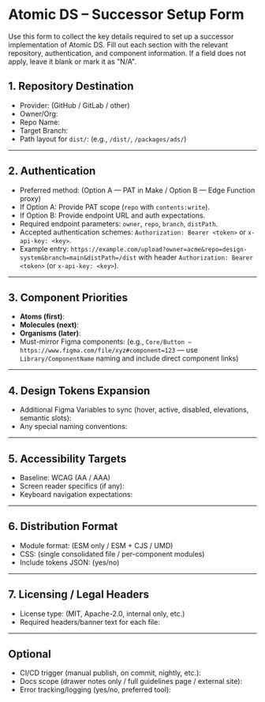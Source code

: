 # Atomic DS – Successor Setup Form

Use this form to collect the key details required to set up a successor implementation of Atomic DS. Fill out each section with the relevant repository, authentication, and component information. If a field does not apply, leave it blank or mark it as "N/A".

## 1. Repository Destination
- Provider: (GitHub / GitLab / other)  
- Owner/Org:  
- Repo Name:  
- Target Branch:  
- Path layout for `dist/`: (e.g., `/dist/`, `/packages/ads/`)

---

## 2. Authentication
- Preferred method: (Option A — PAT in Make / Option B — Edge Function proxy)
- If Option A: Provide PAT scope (`repo` with `contents:write`).
- If Option B: Provide endpoint URL and auth expectations.
- Required endpoint parameters: `owner`, `repo`, `branch`, `distPath`.
- Accepted authentication schemes: `Authorization: Bearer <token>` or `x-api-key: <key>`.
- Example entry: `https://example.com/upload?owner=acme&repo=design-system&branch=main&distPath=/dist` with header `Authorization: Bearer <token>` (or `x-api-key: <key>`).

---

## 3. Component Priorities
- **Atoms (first)**:  
- **Molecules (next)**:
- **Organisms (later)**:
- Must-mirror Figma components: (e.g., `Core/Button – https://www.figma.com/file/xyz#component=123` — use `Library/ComponentName` naming and include direct component links)

---

## 4. Design Tokens Expansion
- Additional Figma Variables to sync (hover, active, disabled, elevations, semantic slots):  
- Any special naming conventions:  

---

## 5. Accessibility Targets
- Baseline: WCAG (AA / AAA)  
- Screen reader specifics (if any):  
- Keyboard navigation expectations:  

---

## 6. Distribution Format
- Module format: (ESM only / ESM + CJS / UMD)  
- CSS: (single consolidated file / per-component modules)  
- Include tokens JSON: (yes/no)  

---

## 7. Licensing / Legal Headers
- License type: (MIT, Apache-2.0, internal only, etc.)  
- Required headers/banner text for each file:  

---

## Optional
- CI/CD trigger (manual publish, on commit, nightly, etc.):  
- Docs scope (drawer notes only / full guidelines page / external site):  
- Error tracking/logging (yes/no, preferred tool):  
